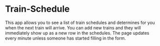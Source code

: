 # Train-Schedule

This app allows you to see a list of train schedules and determines for you when the next train will arrive. You can add
new trains and they will immediately show up as a new row in the schedules. The page updates every minute unless someone
has started filling in the form.